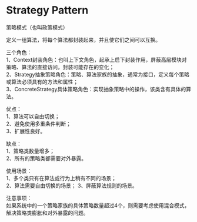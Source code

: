 # Strategy Pattern
策略模式（也叫政策模式）

定义一组算法，将每个算法都封装起来，并且使它们之间可以互换。

三个角色：  
1、Context封装角色：也叫上下文角色，起承上启下封装作用，屏蔽高层模块对策略、算法的直接访问，封装可能存在的变化；  
2、Strategy抽象策略角色：策略、算法家族的抽象，通常为接口，定义每个策略或算法必须具有的方法和属性；  
3、ConcreteStrategy具体策略角色：实现抽象策略中的操作，该类含有具体的算法。

优点：  
1、算法可以自由切换；  
2、避免使用多重条件判断；  
3、扩展性良好。

缺点：  
1、策略类数量增多；  
2、所有的策略类都需要对外暴露。

使用场景：  
1、多个类只有在算法或行为上稍有不同的场景；  
2、算法需要自由切换的场景； 
3、屏蔽算法规则的场景。

注意事项：  
如果系统中的一个策略家族的具体策略数量超过4个，则需要考虑使用混合模式，解决策略类膨胀和对外暴露的问题。
